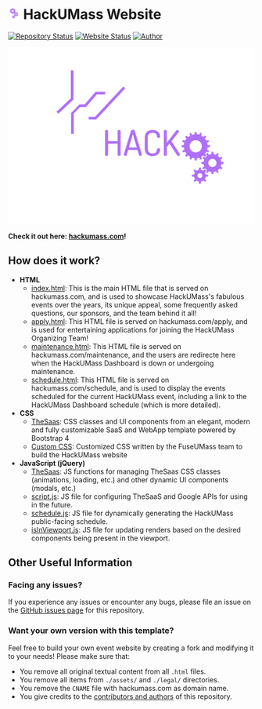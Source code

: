 # <img src="./assets/img/favicon.png" height="24px" width="24px" alt="HackUMass Gears"> HackUMass Website

[![Repository Status](https://img.shields.io/badge/Repository%20Status-Actively%20Maintained-dark%20green.svg)](https://github.com/fuseumass/hackumass.github.io)
[![Website Status](https://img.shields.io/badge/Website%20Status-Online-green)](https://hackumass.com/)
[![Author](https://img.shields.io/badge/Author-FuseUMass%20Tech%20Team-blue.svg)](https://github.com/fuseumass)

![Universal Logo](assets/img/logo-universal.svg)

**Check it out here: [hackumass.com](https://hackumass.com/)!**

## How does it work?

- **HTML**
  - [index.html](https://github.com/fuseumass/hackumass.github.io/blob/master/index.html): This is the main HTML file that is served on hackumass.com, and is used to showcase HackUMass's fabulous events over the years, its unique appeal, some frequently asked questions, our sponsors, and the team behind it all!
  - [apply.html](https://github.com/fuseumass/hackumass.github.io/blob/master/apply.html): This HTML file is served on hackumass.com/apply, and is used for entertaining applications for joining the HackUMass Organizing Team!
  - [maintenance.html](https://github.com/fuseumass/hackumass.github.io/blob/master/maintenance.html): This HTML file is served on hackumass.com/maintenance, and the users are redirecte here when the HackUMass Dashboard is down or undergoing maintenance.
  - [schedule.html](https://github.com/fuseumass/hackumass.github.io/blob/master/schedule.html): This HTML file is served on hackumass.com/schedule, and is used to display the events scheduled for the current HackUMass event, including a link to the HackUMass Dashboard schedule (which is more detailed).
- **CSS**
  - [TheSaas](http://thetheme.io/thesaas/uikit/): CSS classes and UI components from an elegant, modern and fully customizable SaaS and WebApp template powered by Bootstrap 4
  - [Custom CSS](https://github.com/fuseumass/hackumass.github.io/blob/master/assets/css/style.css): Customized CSS written by the FuseUMass team to build the HackUMass website
- **JavaScript (jQuery)**
  - [TheSaas](http://thetheme.io/thesaas/uikit/): JS functions for managing TheSaas CSS classes (animations, loading, etc.) and other dynamic UI components (modals, etc.)
  - [script.js](https://github.com/fuseumass/hackumass.github.io/blob/master/assets/js/script.js): JS file for configuring TheSaaS and Google APIs for using in the future.
  - [schedule.js](https://github.com/fuseumass/hackumass.github.io/blob/master/assets/js/schedule.js): JS file for dynamically generating the HackUMass public-facing schedule.
  - [isInViewport.js](https://github.com/fuseumass/hackumass.github.io/blob/master/assets/js/isInViewport.js): JS file for updating renders based on the desired components being present in the viewport.

## Other Useful Information

### Facing any issues?

If you experience any issues or encounter any bugs, please file an issue on the [GitHub issues page](https://github.com/fuseumass/hackumass.github.io/issues) for this repository.

### Want your own version with this template?

Feel free to build your own event website by creating a fork and modifying it to your needs! Please make sure that:

- You remove all original textual content from all `.html` files.
- You remove all items from `./assets/` and `./legal/` directories.
- You remove the `CNAME` file with hackumass.com as domain name.
- You give credits to the [contributors and authors](https://github.com/fuseumass/hackumass.github.io/graphs/contributors) of this repository.
